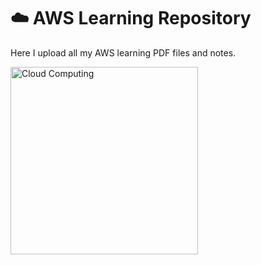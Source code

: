 # ☁️ AWS Learning Repository  

Here I upload all my AWS learning PDF files and notes.  

<img src="https://static.wixstatic.com/media/1d074c_2fe1bf1554a349e8b5259f26ebeab0fd~mv2.gif" alt="Cloud Computing" width="300"/>
